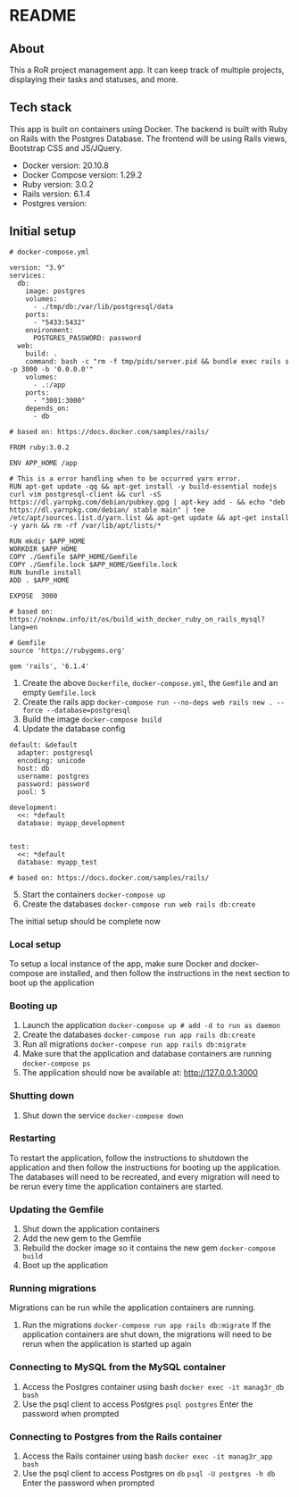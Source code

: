 # README

## About
This a RoR project management app. It can keep track of multiple projects, displaying their tasks and statuses, and more.

## Tech stack
This app is built on containers using Docker. The backend is built with Ruby on Rails with the Postgres Database. The frontend will be using Rails views, Bootstrap CSS and JS/JQuery.

* Docker version: 20.10.8
 * Docker Compose version: 1.29.2
 * Ruby version: 3.0.2
 * Rails version: 6.1.4
 * Postgres version: 

## Initial setup
```
# docker-compose.yml

version: "3.9"
services:
  db:
    image: postgres
    volumes:
      - ./tmp/db:/var/lib/postgresql/data
    ports:
      - "5433:5432"
    environment:
      POSTGRES_PASSWORD: password
  web:
    build: .
    command: bash -c "rm -f tmp/pids/server.pid && bundle exec rails s -p 3000 -b '0.0.0.0'"
    volumes:
      - .:/app
    ports:
      - "3001:3000"
    depends_on:
      - db

# based on: https://docs.docker.com/samples/rails/
```
```
FROM ruby:3.0.2

ENV APP_HOME /app

# This is a error handling when to be occurred yarn error.
RUN apt-get update -qq && apt-get install -y build-essential nodejs curl vim postgresql-client && curl -sS https://dl.yarnpkg.com/debian/pubkey.gpg | apt-key add - && echo "deb https://dl.yarnpkg.com/debian/ stable main" | tee /etc/apt/sources.list.d/yarn.list && apt-get update && apt-get install -y yarn && rm -rf /var/lib/apt/lists/*

RUN mkdir $APP_HOME
WORKDIR $APP_HOME
COPY ./Gemfile $APP_HOME/Gemfile
COPY ./Gemfile.lock $APP_HOME/Gemfile.lock
RUN bundle install
ADD . $APP_HOME

EXPOSE  3000

# based on: https://noknow.info/it/os/build_with_docker_ruby_on_rails_mysql?lang=en
```
```
# Gemfile
source 'https://rubygems.org'

gem 'rails', '6.1.4'
```
1. Create the above `Dockerfile`, `docker-compose.yml`, the `Gemfile` and an empty `Gemfile.lock` 
2. Create the rails app
`docker-compose run --no-deps web rails new . --force --database=postgresql`
3. Build the image
`docker-compose build`
4. Update the database config
```
default: &default
  adapter: postgresql
  encoding: unicode
  host: db
  username: postgres
  password: password
  pool: 5

development:
  <<: *default
  database: myapp_development


test:
  <<: *default
  database: myapp_test

# based on: https://docs.docker.com/samples/rails/
```
5. Start the containers
`docker-compose up`
6. Create the databases
`docker-compose run web rails db:create`

The initial setup should be complete now

### Local setup
To setup a local instance of the app, make sure Docker and docker-compose are installed, and then follow the instructions in the next section to boot up the application

### Booting up
1. Launch the application
   `docker-compose up # add -d to run as daemon`
2. Create the databases 
   `docker-compose run app rails db:create`
3. Run all migrations
   `docker-compose run app rails db:migrate`
4. Make sure that the application and database containers are running
   `docker-compose ps`
5. The application should now be available at: http://127.0.0.1:3000

### Shutting down
1. Shut down the service
   `docker-compose down`

### Restarting
To restart the application, follow the instructions to shutdown the application and then follow the instructions for booting up the application. The databases will need to be recreated, and every migration will need to be rerun every time the application containers are started.


### Updating the Gemfile
1. Shut down the application containers
2. Add the new gem to the Gemfile
3. Rebuild the docker image so it contains the new gem
   `docker-compose build`
4. Boot up the application


### Running migrations
Migrations can be run while the application containers are running. 
1. Run the migrations
   `docker-compose run app rails db:migrate`
If the application containers are shut down, the migrations will need to be rerun when the application is started up again


### Connecting to MySQL from the MySQL container
1. Access the Postgres container using bash
   `docker exec -it manag3r_db bash`
2. Use the psql client to access Postgres 
   `psql postgres`
Enter the password when prompted


### Connecting to Postgres from the Rails container
1. Access the Rails container using bash
   `docker exec -it manag3r_app bash`
2. Use the psql client to access Postgres on `db` 
   `psql -U postgres -h db `
Enter the password when prompted

